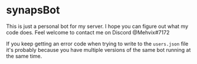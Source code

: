 # synapsBot
This is just a personal bot for my server. I hope you can figure out what my code does. Feel welcome to contact me on Discord @Mehvix#7172 


If you keep getting an error code when trying to write to the `users.json` file it's probably because you have multiple versions of the same bot running at the same time.
